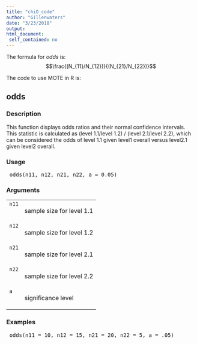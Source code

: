 ```yaml
---
title: "chiO_code"
author: "Gillenwaters"
date: "3/23/2018"
output: 
html_document:
 self_contained: no
---
```

The formula for *odds* is: $$\frac{(N_{11}/N_{12})}{(N_{21}/N_{22})}$$

The code to use MOTE in R is: 
 

 
<h2>odds</h2>  <h3>Description</h3>  <p>This function displays odds ratios and their normal confidence intervals. This statistic is calculated as (level 1.1/level 1.2) / (level 2.1/level 2.2), which can be considered the odds of level 1.1 given level1 overall versus level2.1  given level2 overall. </p>   <h3>Usage</h3>  <pre> odds(n11, n12, n21, n22, a = 0.05) </pre>   <h3>Arguments</h3>  <table summary="R argblock"> <tr valign="top"><td><code>n11</code></td> <td> <p>sample size for level 1.1</p> </td></tr> <tr valign="top"><td><code>n12</code></td> <td> <p>sample size for level 1.2</p> </td></tr> <tr valign="top"><td><code>n21</code></td> <td> <p>sample size for level 2.1</p> </td></tr> <tr valign="top"><td><code>n22</code></td> <td> <p>sample size for level 2.2</p> </td></tr> <tr valign="top"><td><code>a</code></td> <td> <p>significance level</p> </td></tr> </table>   <h3>Examples</h3>  <pre> odds(n11 = 10, n12 = 15, n21 = 20, n22 = 5, a = .05) </pre>   </body></html> 
